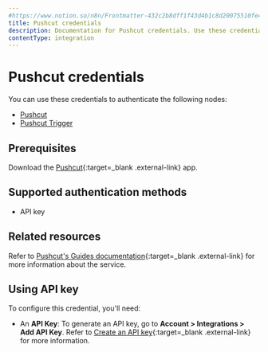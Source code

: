 ```yaml
---
#https://www.notion.so/n8n/Frontmatter-432c2b8dff1f43d4b1c8d20075510fe4
title: Pushcut credentials
description: Documentation for Pushcut credentials. Use these credentials to authenticate Pushcut in n8n, a workflow automation platform.
contentType: integration
---
```


# Pushcut credentials

You can use these credentials to authenticate the following nodes:

- [Pushcut](/integrations/builtin/app-nodes/n8n-nodes-base.pushcut/)
- [Pushcut Trigger](/integrations/builtin/trigger-nodes/n8n-nodes-base.pushcuttrigger/)

## Prerequisites

Download the [Pushcut](https://www.pushcut.io){:target=_blank .external-link} app.

## Supported authentication methods

- API key

## Related resources

Refer to [Pushcut's Guides documentation](https://www.pushcut.io/guides){:target=_blank .external-link} for more information about the service.

## Using API key

To configure this credential, you'll need:

- An **API Key**: To generate an API key, go to **Account > Integrations > Add API Key**. Refer to [Create an API key](https://www.pushcut.io/guides/homekit-api-schedule-cancel#step_2){:target=_blank .external-link} for more information.


